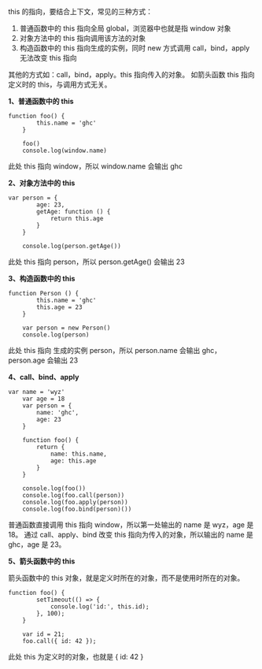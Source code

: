 this 的指向，要结合上下文，常见的三种方式：

1. 普通函数中的 this 指向全局 global，浏览器中也就是指 window 对象
2. 对象方法中的 this 指向调用该方法的对象
3. 构造函数中的 this 指向生成的实例，同时 new 方式调用 call，bind，apply 无法改变 this 指向

其他的方式如：call，bind，apply。this 指向传入的对象。 如箭头函数 this 指向定义时的 this，与调用方式无关。

**1、普通函数中的 this**

```
function foo() {
        this.name = 'ghc'
    }

    foo()
    console.log(window.name)
```

此处 this 指向 window，所以 window.name 会输出 ghc

**2、对象方法中的 this**

```
var person = {
        age: 23,
        getAge: function () {
            return this.age
        }
    }

    console.log(person.getAge())
```

此处 this 指向 person，所以 person.getAge() 会输出 23

**3、构造函数中的 this**

```
function Person () {
        this.name = 'ghc'
        this.age = 23
    }

    var person = new Person()
    console.log(person)
```

此处 this 指向 生成的实例 person，所以 person.name 会输出 ghc，person.age 会输出 23

**4、call、bind、apply**

```
var name = 'wyz'
    var age = 18
    var person = {
        name: 'ghc',
        age: 23
    }

    function foo() {
        return {
            name: this.name,
            age: this.age
        }
    }

    console.log(foo())
    console.log(foo.call(person))
    console.log(foo.apply(person))
    console.log(foo.bind(person)())
```

普通函数直接调用 this 指向 window，所以第一处输出的 name 是 wyz，age 是 18。 通过 call、apply、bind 改变 this 指向为传入的对象，所以输出的 name 是 ghc，age 是 23。

**5、箭头函数中的 this**

箭头函数中的 this 对象，就是定义时所在的对象，而不是使用时所在的对象。

```
function foo() {
        setTimeout(() => {
            console.log('id:', this.id);
        }, 100);
    }

    var id = 21;
    foo.call({ id: 42 });
```

此处 this 为定义时的对象，也就是 { id: 42 }
